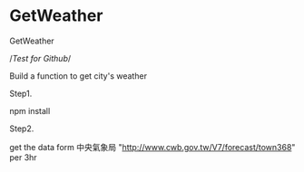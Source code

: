 # GetWeather
GetWeather


/*Test for Github*/

Build a function to get city's weather

Step1.

npm install

Step2.

get the data form  中央氣象局  "http://www.cwb.gov.tw/V7/forecast/town368" per 3hr 

 

